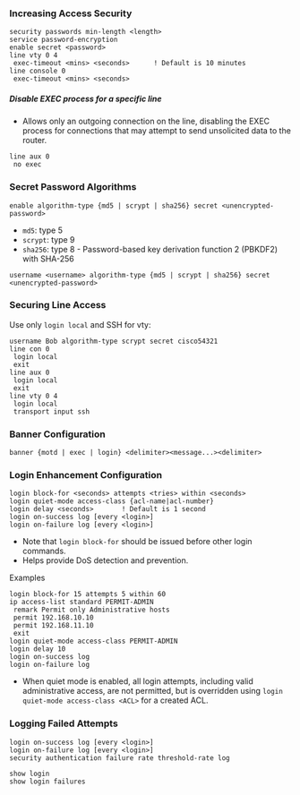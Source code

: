 ### Increasing Access Security

```
security passwords min-length <length>
service password-encryption
enable secret <password>
line vty 0 4
 exec-timeout <mins> <seconds>      ! Default is 10 minutes
line console 0
 exec-timeout <mins> <seconds>
```

##### Disable EXEC process for a specific line

- Allows only an outgoing connection on the line, disabling the EXEC process for connections that may attempt to send unsolicited data to the router.

```
line aux 0
 no exec
```

### Secret Password Algorithms

```
enable algorithm-type {md5 | scrypt | sha256} secret <unencrypted-password>
```

- `md5`: type 5
- `scrypt`: type 9
- `sha256`: type 8 - Password-based key derivation function 2 (PBKDF2) with SHA-256

```
username <username> algorithm-type {md5 | scrypt | sha256} secret <unencrypted-password>
```

### Securing Line Access

Use only `login local` and SSH for vty:

```
username Bob algorithm-type scrypt secret cisco54321
line con 0
 login local
 exit
line aux 0
 login local
 exit
line vty 0 4
 login local
 transport input ssh
```

### Banner Configuration

```
banner {motd | exec | login} <delimiter><message...><delimiter>
```

### Login Enhancement Configuration

```
login block-for <seconds> attempts <tries> within <seconds>
login quiet-mode access-class {acl-name|acl-number}
login delay <seconds>       ! Default is 1 second
login on-success log [every <login>]
login on-failure log [every <login>]
```

- Note that `login block-for` should be issued before other login commands.
- Helps provide DoS detection and prevention.

Examples

```
login block-for 15 attempts 5 within 60
ip access-list standard PERMIT-ADMIN
 remark Permit only Administrative hosts
 permit 192.168.10.10
 permit 192.168.11.10
 exit
login quiet-mode access-class PERMIT-ADMIN
login delay 10
login on-success log
login on-failure log
```

- When quiet mode is enabled, all login attempts, including valid administrative access, are not permitted, but is overridden using `login quiet-mode access-class <ACL>` for a created ACL.

### Logging Failed Attempts

```
login on-success log [every <login>]
login on-failure log [every <login>]
security authentication failure rate threshold-rate log

show login
show login failures
```
